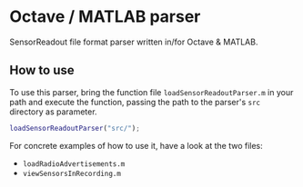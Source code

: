 # Octave / MATLAB parser
SensorReadout file format parser written in/for Octave & MATLAB.

## How to use
To use this parser, bring the function file `loadSensorReadoutParser.m` in your path and execute the function,
passing the path to the parser's `src` directory as parameter.

```matlab
loadSensorReadoutParser("src/");
```

For concrete examples of how to use it, have a look at the two files:
- `loadRadioAdvertisements.m`
- `viewSensorsInRecording.m`